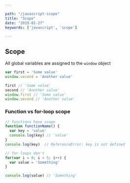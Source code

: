 ```yaml
---

path: "/javascript-scope"
title: "Scope"
date: "2019-01-27"
keywords: ['javascript', 'scope']

---
```


## Scope

All global variables are assigned to the `window` object

```javascript
var first = 'Some value'
window.second = 'Another value'

first // 'Some value'
second // 'Another value'
window.first // 'Some value'
window.second // 'Another value'
```

### Function vs for-loop scope

```javascript
// functions have scope
function functionName() {
  var key = 'value'
  console.log(key) // 'value'
}
console.log(key)  // ReferenceError: key is not defined

// for loops don't
for(var i = 0; i < 5; i++) {
  var value = 'Something'
}

console.log(value) // 'Something'
```
